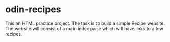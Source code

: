# odin-recipes
This an HTML practice project. The task is to build a simple Recipe website.
The website will consist of a main index page which will have links to a few recipes.